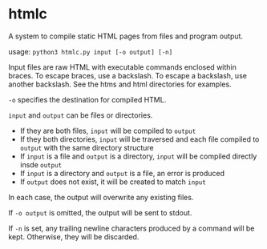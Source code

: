 # htmlc
A system to compile static HTML pages from files and program output.

usage: `python3 htmlc.py input [-o output] [-n]`

Input files are raw HTML with executable commands enclosed within braces. To escape braces, use a backslash. To escape a backslash, use another backslash. See the htms and html directories for examples.

`-o` specifies the destination for compiled HTML.

`input` and `output` can be files or directories.

 - If they are both files, `input` will be compiled to `output`
 - If they both directories, `input` will be traversed and each file compiled to `output` with the same directory structure
 - If `input` is a file and `output` is a directory, `input` will be compiled directly insde `output`
 - If `input` is a directory and `output` is a file, an error is produced
 - If `output` does not exist, it will be created to match `input`

In each case, the output will overwrite any existing files.

If `-o output` is omitted, the output will be sent to stdout. 

If `-n` is set, any trailing newline characters produced by a command will be kept. Otherwise, they will be discarded.
